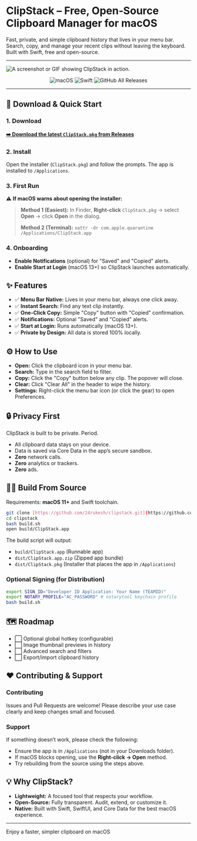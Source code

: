 # ClipStack – Free, Open‑Source Clipboard Manager for macOS

Fast, private, and simple clipboard history that lives in your menu bar. Search, copy, and manage your recent clips without leaving the keyboard. Built with Swift, free and open-source.

---

![A screenshot or GIF showing ClipStack in action.](https://via.placeholder.com/900x450.png?text=Add+a+Screenshot+or+GIF+of+ClipStack+Here)

<p align="center">
  <img alt="macOS" src="https://img.shields.io/badge/macOS-11.0%2B-blue?logo=apple">
  <img alt="Swift" src="https://img.shields.io/badge/Swift-5-orange?logo=swift">
  <img alt="GitHub All Releases" src="https://img.shields.io/github/downloads/24rukesh/clipstack/total?label=Downloads&logo=github">
  </p>

---

## 🚀 Download & Quick Start

### 1. Download
[**➡️ Download the latest `ClipStack.pkg` from Releases**](https://github.com/24rukesh/clipstack/releases/latest/download/ClipStack.pkg)

### 2. Install
Open the installer (`ClipStack.pkg`) and follow the prompts. The app is installed to `/Applications`.

### 3. First Run
⚠️ **If macOS warns about opening the installer:**

> **Method 1 (Easiest):**
> In Finder, **Right‑click** `ClipStack.pkg` → select **Open** → click **Open** in the dialog.
>
> **Method 2 (Terminal):**
> `xattr -dr com.apple.quarantine /Applications/ClipStack.app`

### 4. Onboarding
* **Enable Notifications** (optional) for "Saved" and "Copied" alerts.
* **Enable Start at Login** (macOS 13+) so ClipStack launches automatically.

## ✨ Features

* ✅ **Menu Bar Native:** Lives in your menu bar, always one click away.
* ✅ **Instant Search:** Find any text clip instantly.
* ✅ **One-Click Copy:** Simple "Copy" button with "Copied" confirmation.
* ✅ **Notifications:** Optional "Saved" and "Copied" alerts.
* ✅ **Start at Login:** Runs automatically (macOS 13+).
* ✅ **Private by Design:** All data is stored 100% locally.

## ⚙️ How to Use

* **Open:** Click the clipboard icon in your menu bar.
* **Search:** Type in the search field to filter.
* **Copy:** Click the "Copy" button below any clip. The popover will close.
* **Clear:** Click "Clear All" in the header to wipe the history.
* **Settings:** Right-click the menu bar icon (or click the gear) to open Preferences.

## 🔒 Privacy First

ClipStack is built to be private. Period.
* All clipboard data stays on your device.
* Data is saved via Core Data in the app’s secure sandbox.
* **Zero** network calls.
* **Zero** analytics or trackers.
* **Zero** ads.

## 👨‍💻 Build From Source

Requirements: **macOS 11+** and Swift toolchain.

```bash
git clone [https://github.com/24rukesh/clipstack.git](https://github.com/24rukesh/clipstack.git)
cd clipstack
bash build.sh
open build/ClipStack.app
````

The build script will output:

  * `build/ClipStack.app` (Runnable app)
  * `dist/ClipStack.app.zip` (Zipped app bundle)
  * `dist/ClipStack.pkg` (Installer that places the app in `/Applications`)

### Optional Signing (for Distribution)

```bash
export SIGN_ID="Developer ID Application: Your Name (TEAMID)"
export NOTARY_PROFILE="AC_PASSWORD" # notarytool keychain profile
bash build.sh
```

## 🗺️ Roadmap

  * ⬜️ Optional global hotkey (configurable)
  * ⬜️ Image thumbnail previews in history
  * ⬜️ Advanced search and filters
  * ⬜️ Export/import clipboard history

## ❤️ Contributing & Support

### Contributing

Issues and Pull Requests are welcome\! Please describe your use case clearly and keep changes small and focused.

### Support

If something doesn’t work, please check the following:

  * Ensure the app is in `/Applications` (not in your Downloads folder).
  * If macOS blocks opening, use the **Right‑click → Open** method.
  * Try rebuilding from the source using the steps above.

## 💡 Why ClipStack?

  * **Lightweight:** A focused tool that respects your workflow.
  * **Open-Source:** Fully transparent. Audit, extend, or customize it.
  * **Native:** Built with Swift, SwiftUI, and Core Data for the best macOS experience.

-----

Enjoy a faster, simpler clipboard on macOS